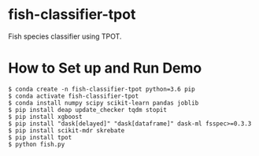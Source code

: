 # fish-classifier-tpot
Fish species classifier using TPOT.

# How to Set up and Run Demo
```
$ conda create -n fish-classifier-tpot python=3.6 pip
$ conda activate fish-classifier-tpot
$ conda install numpy scipy scikit-learn pandas joblib
$ pip install deap update_checker tqdm stopit
$ pip install xgboost
$ pip install "dask[delayed]" "dask[dataframe]" dask-ml fsspec>=0.3.3
$ pip install scikit-mdr skrebate
$ pip install tpot
$ python fish.py
```
